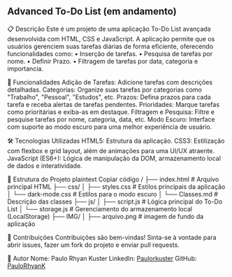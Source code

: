 ## Advanced To-Do List (em andamento)

📋 Descrição
Este é um projeto de uma aplicação To-Do List avançada desenvolvida com HTML, CSS e JavaScript. A aplicação permite que os usuários gerenciem suas tarefas diárias de forma eficiente, oferecendo funcionalidades como:
  • Inserção de tarefas.
  • Pesquisa de tarefas por nome.
  • Definir Prazo.
  • Filtragem de tarefas por data, categoria e importancia.

🚀 Funcionalidades
Adição de Tarefas: Adicione tarefas com descrições detalhadas.
Categorias: Organize suas tarefas por categorias como "Trabalho", "Pessoal", "Estudos", etc.
Prazos: Defina prazos para cada tarefa e receba alertas de tarefas pendentes.
Prioridades: Marque tarefas como prioritárias e exiba-as em destaque.
Filtragem e Pesquisa: Filtre e pesquise tarefas por nome, categoria, data, etc.
Modo Escuro: Interface com suporte ao modo escuro para uma melhor experiência de usuário.

🛠️ Tecnologias Utilizadas
HTML5: Estrutura da aplicação.
CSS3: Estilização com flexbox e grid layout, além de animações para uma UI/UX atraente.
JavaScript (ES6+): Lógica de manipulação da DOM, armazenamento local de dados e interatividade.

📂 Estrutura do Projeto
plaintext
Copiar código
/
├── index.html         # Arquivo principal HTML
├── css/
│   ├── styles.css     # Estilos principais da aplicação
│   └── dark-mode.css  # Estilos para o modo escuro
│   └── Classes.md  # Descrição das classes
├── js/
│   ├── script.js      # Lógica principal do To-Do List
│   └── storage.js     # Gerenciamento do armazenamento local (LocalStorage)
├── IMG/
│   ├── arquivo.png      # imagem de fundo da aplicação

🤝 Contribuições
Contribuições são bem-vindas! Sinta-se à vontade para abrir issues, fazer um fork do projeto e enviar pull requests.

👤 Autor
Nome: Paulo Rhyan Kuster
LinkedIn: [Paulorkuster](https://www.linkedin.com/in/paulorkuster/)
GitHub: [PauloRhyanK](https://github.com/PauloRhyanK) 
